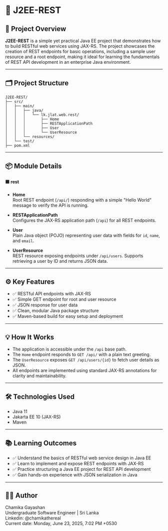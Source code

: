 # 🚀 J2EE-REST

## 📝 Project Overview

**J2EE-REST** is a simple yet practical Java EE project that demonstrates how to build RESTful web services using JAX-RS. The project showcases the creation of REST endpoints for basic operations, including a sample user resource and a root endpoint, making it ideal for learning the fundamentals of REST API development in an enterprise Java environment.

---

## 🗂️ Project Structure

```
J2EE-REST/
├── src/
│   ├── main/
│   │   ├── java/
│   │   │   └── lk.jlat.web.rest/
│   │   │       ├── Home
│   │   │       ├── RESTApplicationPath
│   │   │       ├── User
│   │   │       └── UserResource
│   │   └── resources/
│   └── test/
├── pom.xml
```

---

## 📦 Module Details

#### 🟦 **rest**
- **Home**  
  Root REST endpoint (`/api/`) responding with a simple "Hello World" message to verify the API is running.

- **RESTApplicationPath**  
  Configures the JAX-RS application path (`/api`) for all REST endpoints.

- **User**  
  Plain Java object (POJO) representing user data with fields for `id`, `name`, and `email`.

- **UserResource**  
  REST resource exposing endpoints under `/api/users`. Supports retrieving a user by ID and returns JSON data.

---

## ⚙️ Key Features

- ✅ RESTful API endpoints with JAX-RS  
- ✅ Simple GET endpoint for root and user resource  
- ✅ JSON response for user data  
- ✅ Clean, modular Java package structure  
- ✅ Maven-based build for easy setup and deployment

---

## 💡 How It Works

- The application is accessible under the `/api` base path.
- The `Home` endpoint responds to `GET /api/` with a plain text greeting.
- The `UserResource` exposes `GET /api/users/{id}` to fetch user details as JSON.
- All endpoints are implemented using standard JAX-RS annotations for clarity and maintainability.

---

## 🛠️ Technologies Used

- Java 11
- Jakarta EE 10 (JAX-RS)
- Maven

---

## 📚 Learning Outcomes

- ✅ Understand the basics of RESTful web service design in Java EE  
- ✅ Learn to implement and expose REST endpoints with JAX-RS  
- ✅ Practice structuring a Java EE project for REST API development  
- ✅ Gain hands-on experience with JSON serialization in Java

---

## 🧑‍💻 Author

Chamika Gayashan  
Undergraduate Software Engineer | Sri Lanka  
Linkedin: @chamikathereal  
Current date: Monday, June 23, 2025, 7:02 PM +0530
